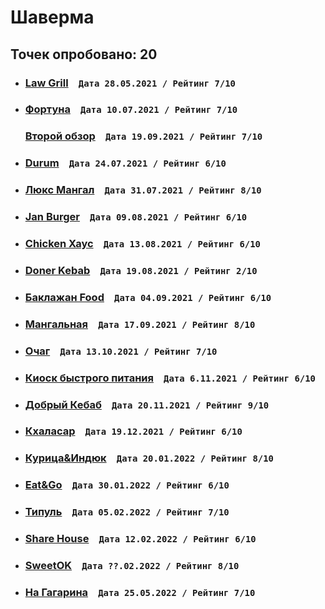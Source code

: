 # Шаверма
## Точек опробовано: 20

- ### [Law Grill](https://vk.com/wall-94096426_19270)  ``` Дата 28.05.2021 / Рейтинг 7/10 ```
- ### [Фортуна](https://vk.com/wall-94096426_19283)  ``` Дата 10.07.2021 / Рейтинг 7/10 ``` 
  ### [Второй обзор](https://vk.com/wall-94096426_19734)  ``` Дата 19.09.2021 / Рейтинг 7/10 ```
- ### [Durum](https://vk.com/wall-94096426_19355)  ``` Дата 24.07.2021 / Рейтинг 6/10 ```
- ### [Люкс Мангал](https://vk.com/wall-94096426_19383)  ``` Дата 31.07.2021 / Рейтинг 8/10 ```
- ### [Jan Burger](https://vk.com/wall-94096426_19428)  ``` Дата 09.08.2021 / Рейтинг 6/10 ```
- ### [Chicken Хаус](https://vk.com/wall-94096426_19452)  ``` Дата 13.08.2021 / Рейтинг 6/10 ```
- ### [Doner Kebab](https://vk.com/wall-94096426_19558)  ``` Дата 19.08.2021 / Рейтинг 2/10 ```
- ### [Баклажан Food](https://vk.com/wall-94096426_19579)  ``` Дата 04.09.2021 / Рейтинг 6/10 ```
- ### [Мангальная](https://vk.com/wall-94096426_19677)  ``` Дата 17.09.2021 / Рейтинг 8/10 ```
- ### [Очаг](https://vk.com/wall-94096426_19935)  ``` Дата 13.10.2021 / Рейтинг 7/10 ```
- ### [Киоск быстрого питания](https://vk.com/wall-94096426_19935)  ``` Дата 6.11.2021 / Рейтинг 6/10 ```
- ### [Добрый Кебаб](https://vk.com/wall-94096426_20031)  ``` Дата 20.11.2021 / Рейтинг 9/10 ```
- ### [Кхаласар](https://vk.com/wall-94096426_20153)  ``` Дата 19.12.2021 / Рейтинг 6/10 ```
- ### [Курица&Индюк](https://vk.com/wall-94096426_20234)  ``` Дата 20.01.2022 / Рейтинг 8/10 ```
- ### [Eat&Go](https://vk.com/wall-94096426_20289)  ``` Дата 30.01.2022 / Рейтинг 6/10 ```
- ### [Типуль](https://vk.com/wall-94096426_20361)  ``` Дата 05.02.2022 / Рейтинг 7/10 ```
- ### [Share House](https://vk.com/wall-94096426_20490)  ``` Дата 12.02.2022 / Рейтинг 6/10 ```
- ### [SweetOK](https://vk.com/wall-94096426_20534)  ``` Дата ??.02.2022 / Рейтинг 8/10 ```
- ### [На Гагарина](https://vk.com/wall-94096426_20843)  ``` Дата 25.05.2022 / Рейтинг 7/10 ```
